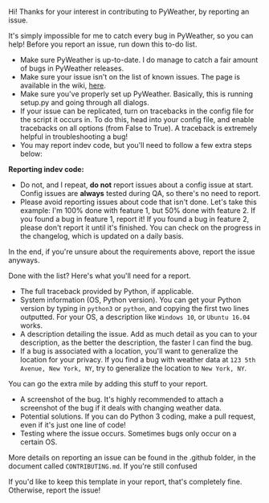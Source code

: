 Hi! Thanks for your interest in contributing to PyWeather, by reporting an issue.

It's simply impossible for me to catch every bug in PyWeather, so you can help! Before you report an issue, run down this to-do list.
* Make sure PyWeather is up-to-date. I do manage to catch a fair amount of bugs in PyWeather releases.
* Make sure your issue isn't on the list of known issues. The page is available in the wiki, [here](https://github.com/o355/PyWeather/wiki/Known-Issues).
* Make sure you've properly set up PyWeather. Basically, this is running setup.py and going through all dialogs.
* If your issue can be replicated, turn on tracebacks in the config file for the script it occurs in. To do this, head into your config file, and enable tracebacks on all options (from False to True). A traceback is extremely helpful in troubleshooting a bug!
* You may report indev code, but you'll need to follow a few extra steps below:

**Reporting indev code:**
* Do not, and I repeat, **do not** report issues about a config issue at start. Config issues are **always** tested during QA, so there's no need to report.
* Please avoid reporting issues about code that isn't done. Let's take this example: I'm 100% done with feature 1, but 50% done with feature 2. If you found a bug in feature 1, report it! If you found a bug in feature 2, please don't report it until it's finished. You can check on the progress in the changelog, which is updated on a daily basis.

In the end, if you're unsure about the requirements above, report the issue anyways.

Done with the list? Here's what you'll need for a report.
* The full traceback provided by Python, if applicable.
* System information (OS, Python version). You can get your Python version by typing in `python3` or `python`, and copying the first two lines outputted. For your OS, a description like `Windows 10`, or `Ubuntu 16.04` works.
* A description detailing the issue. Add as much detail as you can to your description, as the better the description, the faster I can find the bug.
* If a bug is associated with a location, you'll want to generalize the location for your privacy. If you find a bug with weather data at `123 5th Avenue, New York, NY`, try to generalize the location to `New York, NY`.

You can go the extra mile by adding this stuff to your report.
* A screenshot of the bug. It's highly recommended to attach a screenshot of the bug if it deals with changing weather data.
* Potential solutions. If you can do Python 3 coding, make a pull request, even if it's just one line of code!
* Testing where the issue occurs. Sometimes bugs only occur on a certain OS.

More details on reporting an issue can be found in the .github folder, in the document called `CONTRIBUTING.md`. If you're still confused

If you'd like to keep this template in your report, that's completely fine. Otherwise, report the issue!
